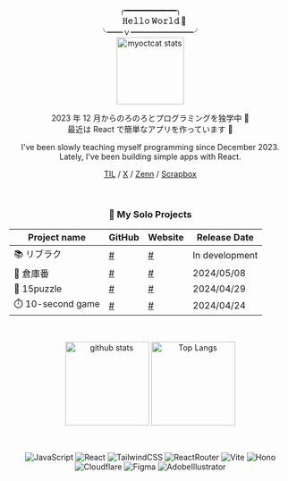 <div align="center">
 
╭━━━━━━━━━━━╮  
　**𝙷𝚎𝚕𝚕𝚘 𝚆𝚘𝚛𝚕𝚍 🩵**  
╰━━ｖ━━━━━━━━╯  
<img alt="myoctcat stats" height="120px" src="https://github.com/user-attachments/assets/cc23e454-1bfe-499a-8f4b-5e96160472e4">

2023 年 12 月からのろのろとプログラミングを独学中 🐌  
最近は React で簡単なアプリを作っています 👾  

I've been slowly teaching myself programming since December 2023.  
Lately, I've been building simple apps with React.  

[TIL](https://github.com/kagomen/TIL) / [X](https://x.com/kkagomme) / [Zenn](https://zenn.dev/kkagomme) / [Scrapbox](https://scrapbox.io/kagomen/)

&nbsp;

### 🐌 My Solo Projects

| Project name | GitHub | Website | Release Date |
|---|---|---|---|
| 📚 リブラク | [#](https://github.com/kagomen/libraku) | [#](https://libraku.pages.dev/) | In development |
| 🧀 倉庫番 | [#](https://github.com/kagomen/sokoban) | [#](https://kagomen.github.io/sokoban/) | 2024/05/08 |
| 🧩 15puzzle | [#](https://github.com/kagomen/15puzzle) | [#](https://kagomen.github.io/15puzzle/) | 2024/04/29 |
| ⏱️ 10-second game | [#](https://github.com/kagomen/10second-game) | [#](https://kagomen.github.io/10second-game/) | 2024/04/24 |

&nbsp;

 <img alt="github stats" height="150px" src="https://github-readme-stats.vercel.app/api?username=kagomen&hide_title=true&text_color=777&bg_color=00000000&theme=gotham" />
 <img alt="Top Langs" height="150px" src="https://github-readme-stats.vercel.app/api/top-langs/?username=kagomen&layout=compact&show_icons=true&card_width=382&title_color=777&text_color=777&bg_color=00000000&theme=gotham" />

&nbsp;

![JavaScript](https://img.shields.io/badge/-JavaScript-F7DF1E.svg?logo=javascript&logoColor=fff&textColor=fff)
![React](https://img.shields.io/badge/-React-61DAFB.svg?logo=react&logoColor=fff)
![TailwindCSS](https://img.shields.io/badge/-Tailwind_CSS-06B6D4.svg?logo=tailwindcss&logoColor=fff)
![ReactRouter](https://img.shields.io/badge/-React_Router-CA4245.svg?logo=reactrouter&logoColor=fff)
![Vite](https://img.shields.io/badge/-Vite-646CFF.svg?logo=vite&logoColor=fff)
![Hono](https://img.shields.io/badge/-Hono-E36002.svg?logo=hono&logoColor=fff)
![Cloudflare](https://img.shields.io/badge/-Cloudflare-F38020.svg?logo=cloudflare&logoColor=fff)
![Figma](https://img.shields.io/badge/-Figma-F24E1E.svg?logo=figma&logoColor=fff)
![AdobeIllustrator](https://img.shields.io/badge/-Illustrator-FF9A00.svg?logo=adobeillustrator&logoColor=fff)
</div>

